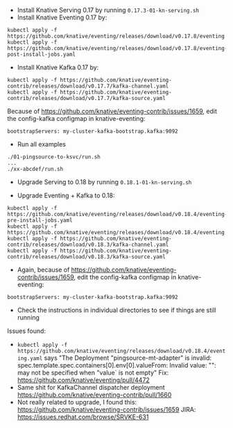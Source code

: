 - Install Knative Serving 0.17 by running `0.17.3-01-kn-serving.sh`
- Install Knative Eventing 0.17 by:
```
kubectl apply -f https://github.com/knative/eventing/releases/download/v0.17.8/eventing.yaml
kubectl apply -f https://github.com/knative/eventing/releases/download/v0.17.8/eventing-post-install-jobs.yaml
```
- Install Knative Kafka 0.17 by:
```
kubectl apply -f https://github.com/knative/eventing-contrib/releases/download/v0.17.7/kafka-channel.yaml
kubectl apply -f https://github.com/knative/eventing-contrib/releases/download/v0.17.7/kafka-source.yaml
```

Because of https://github.com/knative/eventing-contrib/issues/1659, edit the config-kafka configmap in knative-eventing:
```
bootstrapServers: my-cluster-kafka-bootstrap.kafka:9092
```

- Run all examples
```
./01-pingsource-to-ksvc/run.sh
...
./xx-abcdef/run.sh
```

- Upgrade Serving to 0.18 by running `0.18.1-01-kn-serving.sh`

- Upgrade Eventing + Kafka to 0.18:
```
kubectl apply -f https://github.com/knative/eventing/releases/download/v0.18.4/eventing-pre-install-jobs.yaml
kubectl apply -f https://github.com/knative/eventing/releases/download/v0.18.4/eventing.yaml
kubectl apply -f https://github.com/knative/eventing-contrib/releases/download/v0.18.3/kafka-channel.yaml
kubectl apply -f https://github.com/knative/eventing-contrib/releases/download/v0.18.3/kafka-source.yaml
```

- Again, because of https://github.com/knative/eventing-contrib/issues/1659, edit the config-kafka configmap in knative-eventing:
```
bootstrapServers: my-cluster-kafka-bootstrap.kafka:9092
```   

- Check the instructions in individual directories to see if things are still running

Issues found:
- `kubectl apply -f https://github.com/knative/eventing/releases/download/v0.18.4/eventing.yaml` says 
"The Deployment "pingsource-mt-adapter" is invalid: spec.template.spec.containers[0].env[0].valueFrom: Invalid value: "": may not be specified when "value` is not empty"
Fix: https://github.com/knative/eventing/pull/4472
- Same shit for KafkaChannel dispatcher deployment
https://github.com/knative/eventing-contrib/pull/1660
- Not really related to upgrade, I found this:
https://github.com/knative/eventing-contrib/issues/1659
JIRA: https://issues.redhat.com/browse/SRVKE-631 
